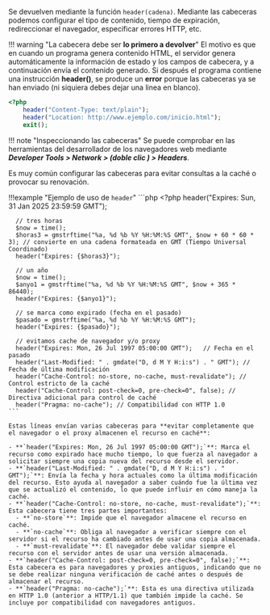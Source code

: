 Se devuelven mediante la función `header(cadena)`. Mediante las cabeceras podemos configurar el tipo de contenido, tiempo de expiración, redireccionar el navegador, especificar errores HTTP, etc.

!!! warning "La cabecera debe ser **lo primero a devolver**"
    El motivo es que en cuando un programa genera contenido HTML, el servidor genera automáticamente la información de estado y los campos de cabecera, y a continuación envía el contenido generado. Si después el programa contiene una instrucción **header()**, se produce un **error** porque las cabeceras ya se han enviado (ni siquiera debes dejar una linea en blanco).

```php
<?php 	
    header("Content-Type: text/plain");
	header("Location: http://www.ejemplo.com/inicio.html");
    exit(); 
```

!!! note "Inspeccionando las cabeceras"
	Se puede comprobar en las herramientas del desarrollador de los navegadores web mediante ***Developer Tools > Network > (doble clic ) > Headers***.
	
Es muy común configurar las cabeceras para evitar consultas a la caché o provocar su renovación.

!!!example "Ejemplo de uso de `header`"
    ```php
    <?php
      header("Expires: Sun, 31 Jan 2025 23:59:59 GMT");

      // tres horas
      $now = time();
      $horas3 = gmstrftime("%a, %d %b %Y %H:%M:%S GMT", $now + 60 * 60 * 3); // convierte en una cadena formateada en GMT (Tiempo Universal Coordinado)
      header("Expires: {$horas3}");

      // un año
      $now = time();
      $anyo1 = gmstrftime("%a, %d %b %Y %H:%M:%S GMT", $now + 365 * 86440);
      header("Expires: {$anyo1}");

      // se marca como expirado (fecha en el pasado)
      $pasado = gmstrftime("%a, %d %b %Y %H:%M:%S GMT");
      header("Expires: {$pasado}");

      // evitamos cache de navegador y/o proxy
      header("Expires: Mon, 26 Jul 1997 05:00:00 GMT");   // Fecha en el pasado
      header("Last-Modified: " . gmdate("D, d M Y H:i:s") . " GMT"); // Fecha de última modificación
      header("Cache-Control: no-store, no-cache, must-revalidate"); // Control estricto de la caché
      header("Cache-Control: post-check=0, pre-check=0", false); // Directiva adicional para control de caché
      header("Pragma: no-cache"); // Compatibilidad con HTTP 1.0
    ```

    Estas líneas envían varias cabeceras para **evitar completamente que el navegador o el proxy almacenen el recurso en caché**:

    - **`header("Expires: Mon, 26 Jul 1997 05:00:00 GMT");`**: Marca el recurso como expirado hace mucho tiempo, lo que fuerza al navegador a solicitar siempre una copia nueva del recurso desde el servidor.
    - **`header("Last-Modified: " . gmdate("D, d M Y H:i:s") . " GMT");`**: Envía la fecha y hora actuales como la última modificación del recurso. Esto ayuda al navegador a saber cuándo fue la última vez que se actualizó el contenido, lo que puede influir en cómo maneja la caché.
    - **`header("Cache-Control: no-store, no-cache, must-revalidate");`**: Esta cabecera tiene tres partes importantes:
      - **`no-store`**: Impide que el navegador almacene el recurso en caché.
      - **`no-cache`**: Obliga al navegador a verificar siempre con el servidor si el recurso ha cambiado antes de usar una copia almacenada.
      - **`must-revalidate`**: El navegador debe validar siempre el recurso con el servidor antes de usar una versión almacenada.
    - **`header("Cache-Control: post-check=0, pre-check=0", false);`**: Esta cabecera es para navegadores y proxies antiguos, indicando que no se debe realizar ninguna verificación de caché antes o después de almacenar el recurso.
    - **`header("Pragma: no-cache");`**: Esta es una directiva utilizada en HTTP 1.0 (anterior a HTTP/1.1) que también impide la caché. Se incluye por compatibilidad con navegadores antiguos.
